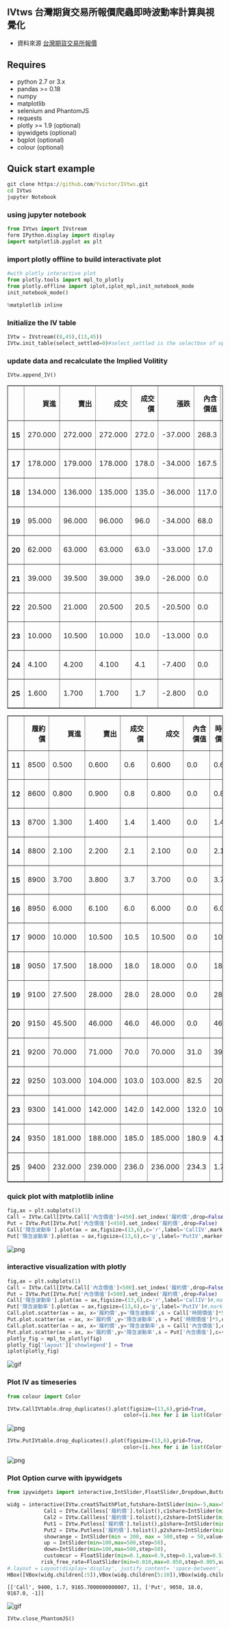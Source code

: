 ## IVtws 台灣期貨交易所報價爬蟲即時波動率計算與視覺化

- 資料來源 [台灣期貨交易所報價](http://info512.taifex.com.tw/)

## Requires
- python 2.7 or 3.x
- pandas >= 0.18
- numpy
- matplotlib
- selenium and PhantomJS
- requests
- plotly >= 1.9 (optional)
- ipywidgets (optional)
- bqplot (optional)
- colour (optional)


## Quick start example

```cmd
git clone https://github.com/Yvictor/IVtws.git
cd IVtws
jupyter Notebook
```
### using jupyter notebook
```python
from IVtws import IVstream
form IPython.display import display
import matplotlib.pyplot as plt
```

### import plotly offline to build interactivate plot


```python
#with plotly interactive plot
from plotly.tools import mpl_to_plotly
from plotly.offline import iplot,iplot_mpl,init_notebook_mode
init_notebook_mode()
```



```python
%matplotlib inline
```

### Initialize the IV table


```python
IVtw = IVstream((8,45),(13,45))
IVtw.init_table(select_settled=0)#select_settled is the selectbox of option qoute's settlement date default is the first week option
```

### update data and recalculate the Implied Volitity


```python
IVtw.append_IV()
```


<div>
<table border="1" class="dataframe">
  <thead>
    <tr style="text-align: right;">
      <th></th>
      <th>買進</th>
      <th>賣出</th>
      <th>成交</th>
      <th>成交價</th>
      <th>漲跌</th>
      <th>內含價值</th>
      <th>時間價值</th>
      <th>隱含波動率</th>
      <th>組合價</th>
      <th>總量</th>
      <th>時間</th>
      <th>TCUL</th>
      <th>履約價</th>
    </tr>
  </thead>
  <tbody>
    <tr>
      <th>15</th>
      <td>270.000</td>
      <td>272.000</td>
      <td>272.000</td>
      <td>272.0</td>
      <td>-37.000</td>
      <td>268.3</td>
      <td>3.7</td>
      <td>13.84</td>
      <td>9168.3</td>
      <td>300</td>
      <td>2016-10-14 13:44:29</td>
      <td>3.001722</td>
      <td>8900</td>
    </tr>
    <tr>
      <th>17</th>
      <td>178.000</td>
      <td>179.000</td>
      <td>178.000</td>
      <td>178.0</td>
      <td>-34.000</td>
      <td>167.5</td>
      <td>10.5</td>
      <td>13.51</td>
      <td>9167.5</td>
      <td>988</td>
      <td>2016-10-14 13:44:36</td>
      <td>3.001333</td>
      <td>9000</td>
    </tr>
    <tr>
      <th>18</th>
      <td>134.000</td>
      <td>136.000</td>
      <td>135.000</td>
      <td>135.0</td>
      <td>-36.000</td>
      <td>117.0</td>
      <td>18.0</td>
      <td>13.24</td>
      <td>9167.0</td>
      <td>1142</td>
      <td>2016-10-14 13:44:51</td>
      <td>3.000500</td>
      <td>9050</td>
    </tr>
    <tr>
      <th>19</th>
      <td>95.000</td>
      <td>96.000</td>
      <td>96.000</td>
      <td>96.0</td>
      <td>-34.000</td>
      <td>68.0</td>
      <td>28.0</td>
      <td>12.54</td>
      <td>9168.0</td>
      <td>8657</td>
      <td>2016-10-14 13:44:52</td>
      <td>3.000444</td>
      <td>9100</td>
    </tr>
    <tr>
      <th>20</th>
      <td>62.000</td>
      <td>63.000</td>
      <td>63.000</td>
      <td>63.0</td>
      <td>-33.000</td>
      <td>17.0</td>
      <td>46.0</td>
      <td>12.26</td>
      <td>9167.0</td>
      <td>16032</td>
      <td>2016-10-14 13:44:53</td>
      <td>3.000389</td>
      <td>9150</td>
    </tr>
    <tr>
      <th>21</th>
      <td>39.000</td>
      <td>39.500</td>
      <td>39.000</td>
      <td>39.0</td>
      <td>-26.000</td>
      <td>0.0</td>
      <td>39.0</td>
      <td>12.05</td>
      <td>9169.0</td>
      <td>49552</td>
      <td>2016-10-14 13:44:52</td>
      <td>3.000444</td>
      <td>9200</td>
    </tr>
    <tr>
      <th>22</th>
      <td>20.500</td>
      <td>21.000</td>
      <td>20.500</td>
      <td>20.5</td>
      <td>-20.500</td>
      <td>0.0</td>
      <td>20.5</td>
      <td>11.72</td>
      <td>9167.5</td>
      <td>47770</td>
      <td>2016-10-14 13:44:53</td>
      <td>3.000389</td>
      <td>9250</td>
    </tr>
    <tr>
      <th>23</th>
      <td>10.000</td>
      <td>10.500</td>
      <td>10.000</td>
      <td>10.0</td>
      <td>-13.000</td>
      <td>0.0</td>
      <td>10.0</td>
      <td>11.58</td>
      <td>9168.0</td>
      <td>43563</td>
      <td>2016-10-14 13:44:53</td>
      <td>3.000389</td>
      <td>9300</td>
    </tr>
    <tr>
      <th>24</th>
      <td>4.100</td>
      <td>4.200</td>
      <td>4.100</td>
      <td>4.1</td>
      <td>-7.400</td>
      <td>0.0</td>
      <td>4.1</td>
      <td>11.29</td>
      <td>9169.1</td>
      <td>21033</td>
      <td>2016-10-14 13:44:52</td>
      <td>3.000444</td>
      <td>9350</td>
    </tr>
    <tr>
      <th>25</th>
      <td>1.600</td>
      <td>1.700</td>
      <td>1.700</td>
      <td>1.7</td>
      <td>-2.800</td>
      <td>0.0</td>
      <td>1.7</td>
      <td>11.57</td>
      <td>9165.7</td>
      <td>21693</td>
      <td>2016-10-14 13:44:53</td>
      <td>3.000389</td>
      <td>9400</td>
    </tr>
  </tbody>
</table>
</div>



<div>
<table border="1" class="dataframe">
  <thead>
    <tr style="text-align: right;">
      <th></th>
      <th>履約價</th>
      <th>買進</th>
      <th>賣出</th>
      <th>成交價</th>
      <th>成交</th>
      <th>內含價值</th>
      <th>時間價值</th>
      <th>隱含波動率</th>
      <th>組合價</th>
      <th>漲跌</th>
      <th>總量</th>
      <th>TCUL</th>
      <th>時間</th>
    </tr>
  </thead>
  <tbody>
    <tr>
      <th>11</th>
      <td>8500</td>
      <td>0.500</td>
      <td>0.600</td>
      <td>0.6</td>
      <td>0.600</td>
      <td>0.0</td>
      <td>0.6</td>
      <td>29.08</td>
      <td>9189.4</td>
      <td>-0.300</td>
      <td>1926</td>
      <td>3.001111</td>
      <td>2016-10-14 13:44:40</td>
    </tr>
    <tr>
      <th>12</th>
      <td>8600</td>
      <td>0.800</td>
      <td>0.900</td>
      <td>0.8</td>
      <td>0.800</td>
      <td>0.0</td>
      <td>0.8</td>
      <td>26.08</td>
      <td>9189.2</td>
      <td>-0.400</td>
      <td>2605</td>
      <td>3.000778</td>
      <td>2016-10-14 13:44:46</td>
    </tr>
    <tr>
      <th>13</th>
      <td>8700</td>
      <td>1.300</td>
      <td>1.400</td>
      <td>1.4</td>
      <td>1.400</td>
      <td>0.0</td>
      <td>1.4</td>
      <td>23.51</td>
      <td>9181.6</td>
      <td>-0.800</td>
      <td>5801</td>
      <td>3.000944</td>
      <td>2016-10-14 13:44:43</td>
    </tr>
    <tr>
      <th>14</th>
      <td>8800</td>
      <td>2.100</td>
      <td>2.200</td>
      <td>2.1</td>
      <td>2.100</td>
      <td>0.0</td>
      <td>2.1</td>
      <td>19.87</td>
      <td>9167.9</td>
      <td>-0.900</td>
      <td>6778</td>
      <td>3.000389</td>
      <td>2016-10-14 13:44:53</td>
    </tr>
    <tr>
      <th>15</th>
      <td>8900</td>
      <td>3.700</td>
      <td>3.800</td>
      <td>3.7</td>
      <td>3.700</td>
      <td>0.0</td>
      <td>3.7</td>
      <td>17.00</td>
      <td>9168.3</td>
      <td>-1.400</td>
      <td>19534</td>
      <td>3.000389</td>
      <td>2016-10-14 13:44:53</td>
    </tr>
    <tr>
      <th>16</th>
      <td>8950</td>
      <td>6.000</td>
      <td>6.100</td>
      <td>6.0</td>
      <td>6.000</td>
      <td>0.0</td>
      <td>6.0</td>
      <td>16.88</td>
      <td>9182.0</td>
      <td>-2.400</td>
      <td>9207</td>
      <td>3.000722</td>
      <td>2016-10-14 13:44:47</td>
    </tr>
    <tr>
      <th>17</th>
      <td>9000</td>
      <td>10.000</td>
      <td>10.500</td>
      <td>10.5</td>
      <td>10.500</td>
      <td>0.0</td>
      <td>10.5</td>
      <td>15.57</td>
      <td>9167.5</td>
      <td>-3.000</td>
      <td>21161</td>
      <td>3.000389</td>
      <td>2016-10-14 13:44:53</td>
    </tr>
    <tr>
      <th>18</th>
      <td>9050</td>
      <td>17.500</td>
      <td>18.000</td>
      <td>18.0</td>
      <td>18.000</td>
      <td>0.0</td>
      <td>18.0</td>
      <td>15.05</td>
      <td>9167.0</td>
      <td>-2.000</td>
      <td>18981</td>
      <td>3.000444</td>
      <td>2016-10-14 13:44:52</td>
    </tr>
    <tr>
      <th>19</th>
      <td>9100</td>
      <td>27.500</td>
      <td>28.000</td>
      <td>28.0</td>
      <td>28.000</td>
      <td>0.0</td>
      <td>28.0</td>
      <td>14.17</td>
      <td>9168.0</td>
      <td>-1.000</td>
      <td>40078</td>
      <td>3.000444</td>
      <td>2016-10-14 13:44:52</td>
    </tr>
    <tr>
      <th>20</th>
      <td>9150</td>
      <td>45.500</td>
      <td>46.000</td>
      <td>46.0</td>
      <td>46.000</td>
      <td>0.0</td>
      <td>46.0</td>
      <td>13.81</td>
      <td>9167.0</td>
      <td>2.500</td>
      <td>37940</td>
      <td>3.000444</td>
      <td>2016-10-14 13:44:52</td>
    </tr>
    <tr>
      <th>21</th>
      <td>9200</td>
      <td>70.000</td>
      <td>71.000</td>
      <td>70.0</td>
      <td>70.000</td>
      <td>31.0</td>
      <td>39.0</td>
      <td>13.57</td>
      <td>9169.0</td>
      <td>7.000</td>
      <td>36969</td>
      <td>3.000389</td>
      <td>2016-10-14 13:44:53</td>
    </tr>
    <tr>
      <th>22</th>
      <td>9250</td>
      <td>103.000</td>
      <td>104.000</td>
      <td>103.0</td>
      <td>103.000</td>
      <td>82.5</td>
      <td>20.5</td>
      <td>13.28</td>
      <td>9167.5</td>
      <td>13.000</td>
      <td>12599</td>
      <td>3.000500</td>
      <td>2016-10-14 13:44:51</td>
    </tr>
    <tr>
      <th>23</th>
      <td>9300</td>
      <td>141.000</td>
      <td>142.000</td>
      <td>142.0</td>
      <td>142.000</td>
      <td>132.0</td>
      <td>10.0</td>
      <td>13.28</td>
      <td>9168.0</td>
      <td>21.000</td>
      <td>7654</td>
      <td>3.000611</td>
      <td>2016-10-14 13:44:49</td>
    </tr>
    <tr>
      <th>24</th>
      <td>9350</td>
      <td>181.000</td>
      <td>188.000</td>
      <td>185.0</td>
      <td>185.000</td>
      <td>180.9</td>
      <td>4.1</td>
      <td>13.33</td>
      <td>9169.1</td>
      <td>24.000</td>
      <td>1206</td>
      <td>3.000389</td>
      <td>2016-10-14 13:44:53</td>
    </tr>
    <tr>
      <th>25</th>
      <td>9400</td>
      <td>232.000</td>
      <td>239.000</td>
      <td>236.0</td>
      <td>236.000</td>
      <td>234.3</td>
      <td>1.7</td>
      <td>14.29</td>
      <td>9165.7</td>
      <td>36.000</td>
      <td>668</td>
      <td>3.001722</td>
      <td>2016-10-14 13:44:29</td>
    </tr>
  </tbody>
</table>
</div>


### quick plot with matplotlib inline


```python
fig,ax = plt.subplots(1)
Call = IVtw.Call[IVtw.Call['內含價值']<450].set_index('履約價',drop=False)
Put = IVtw.Put[IVtw.Put['內含價值']<450].set_index('履約價',drop=False)
Call['隱含波動率'].plot(ax = ax,figsize=(13,6),c='r',label='CallIV',marker='o')
Put['隱含波動率'].plot(ax = ax,figsize=(13,6),c='g',label='PutIV',marker='o')
```









![png](img/output_9_1.png)


### interactive visualization with plotly


```python
fig,ax = plt.subplots(1)
Call = IVtw.Call[IVtw.Call['內含價值']<500].set_index('履約價',drop=False)
Put = IVtw.Put[IVtw.Put['內含價值']<500].set_index('履約價',drop=False)
Call['隱含波動率'].plot(ax = ax,figsize=(13,6),c='r',label='CallIV')#,marker='o')
Put['隱含波動率'].plot(ax = ax,figsize=(13,6),c='g',label='PutIV')#,marker='o')
Call.plot.scatter(ax = ax, x='履約價',y='隱含波動率',s = Call['時間價值']*5,c=(0.7,0.3,0.3),edgecolor=(0.7,0.3,0.3))
Put.plot.scatter(ax = ax, x='履約價',y='隱含波動率',s = Put['時間價值']*5,c=(0.3,0.7,0.3),edgecolor=(0.3,0.7,0.3))
Call.plot.scatter(ax = ax, x='履約價',y='隱含波動率',s = Call['內含價值'],c=(0.7,0.7,0.9),edgecolor=(0.7,0.3,0.3))
Put.plot.scatter(ax = ax, x='履約價',y='隱含波動率',s = Put['內含價值'],c=(0.7,0.7,0.9),edgecolor=(0.3,0.7,0.3))
plotly_fig = mpl_to_plotly(fig)
plotly_fig['layout']['showlegend'] = True
iplot(plotly_fig)
```
![gif](img/IVcurve.gif)



### Plot IV as timeseries


```python
from colour import Color
```


```python
IVtw.CallIVtable.drop_duplicates().plot(figsize=(13,6),grid=True,
                                      color=[i.hex for i in list(Color(rgb=(0.45,0.55,0.75)).range_to(Color(rgb=(0.75,0,0)), len(IVtw.CallIVtable.columns.tolist())))])
```








![png](img/output_14_1.png)



```python
IVtw.PutIVtable.drop_duplicates().plot(figsize=(13,6),grid=True,
                                      color=[i.hex for i in list(Color(rgb=(0.45,0.55,0.75)).range_to(Color(rgb=(0.75,0,0)), len(IVtw.PutIVtable.columns.tolist())))])
```









![png](img/output_15_1.png)


### Plot Option curve with ipywidgets


```python
from ipywidgets import interactive,IntSlider,FloatSlider,Dropdown,Button,fixed,HBox,VBox,Layout
```


```python
widg = interactive(IVtw.creatSTwithPlot,futshare=IntSlider(min=-5,max=5,step=1),
            Cal1 = IVtw.Callless['履約價'].tolist(),c1share=IntSlider(min=-5,max=5,step=1),
            Cal2 = IVtw.Callless['履約價'].tolist(),c2share=IntSlider(min=-5,max=5,step=1),
            Put1 = IVtw.Putless['履約價'].tolist(),p1share=IntSlider(min=-5,max=5,step=1),
            Put2 = IVtw.Putless['履約價'].tolist(),p2share=IntSlider(min=-5,max=5,step=1),
            showrange = IntSlider(min = 200, max = 500,step = 50,value=320),
            up = IntSlider(min=100,max=500,step=50),
            down=IntSlider(min=100,max=500,step=50),
            customcur = FloatSlider(min=0.1,max=0.9,step=0.1,value=0.5),
           risk_free_rate=FloatSlider(min=0.010,max=0.050,step=0.005,value=0.0136))#,__manual=True)#0.0136
#.layout = Layout(display='display', justify_content= 'space-between',  align_items='center', width='100%')
HBox([VBox(widg.children[:5]),VBox(widg.children[5:10]),VBox(widg.children[10:])])
```

    [['Call', 9400, 1.7, 9165.7000000000007, 1], ['Put', 9050, 18.0, 9167.0, -1]]

![gif](img/option_stcom.gif)





```python
IVtw.close_PhantomJS()
```


```python

```
